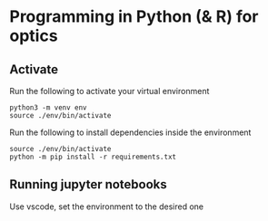 # Programming in Python (& R) for optics

## Activate

Run the following to activate your virtual environment

```
python3 -m venv env
source ./env/bin/activate
```

Run the following to install dependencies inside the environment


```
source ./env/bin/activate
python -m pip install -r requirements.txt
```

## Running jupyter notebooks

Use vscode, set the environment to the desired one
